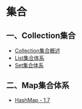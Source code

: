 # 集合

## 一、Collection集合

- [Collection集合概述](./Collection集合概述.md)
- [List集合体系](./List集合体系.md)
- [Set集合体系](./Set集合体系.md)

## 二、Map集合体系

- [HashMap - 1.7](./HashMap1.7.md)

